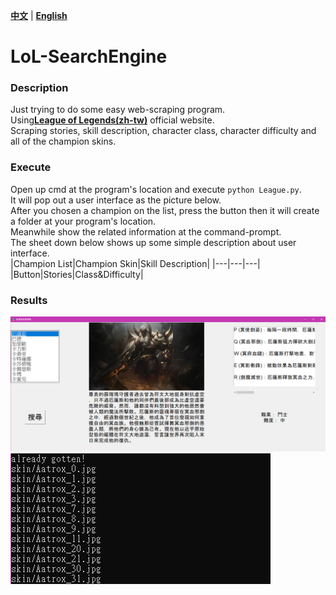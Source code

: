 [**中文**](./README.md) | [**English**](./README_en.md)
# LoL-SearchEngine
### Description
Just trying to do some easy web-scraping program.  
Using[**League of Legends(zh-tw)**](https://www.leagueoflegends.com/zh-tw/champions/) official website.  
Scraping stories, skill description, character class, character difficulty and all of the champion skins.  
### Execute
Open up cmd at the program's location and execute `python League.py`.  
It will pop out a user interface as the picture below.  
After you chosen a champion on the list, press the button then it will create a folder at your program's location.  
Meanwhile show the related information at the command-prompt.  
The sheet down below shows up some simple description about user interface.  
|Champion List|Champion Skin|Skill Description|
|---|---|---|
|Button|Stories|Class&Difficulty|
### Results
![](/UI.png)
![](/Cmd.png)
